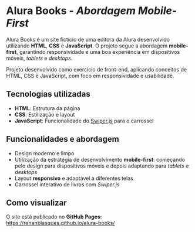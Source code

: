 # Alura Books - _Abordagem Mobile-First_

Alura Books é um site fictício de uma editora da Alura desenvolvido utilizando **HTML**, **CSS** e **JavaScript**. O projeto segue a abordagem **mobile-first**, garantindo responsividade e uma boa experiência em dispositivos móveis, _tablets_ e _desktops_.

Projeto desenvolvido como exercício de front-end, aplicando conceitos de HTML, CSS e JavaScript, com foco em responsividade e usabilidade.

## Tecnologias utilizadas

- **HTML**: Estrutura da página
- **CSS**: Estilização e layout
- **JavaScript**: Funcionalidade do [Swiper.js](https://swiperjs.com/) para o carrossel

## Funcionalidades e abordagem

- Design moderno e limpo
- Utilização da estratégia de desenvolvimento **mobile-first**: começando pelo design para dispositivos móveis e depois adaptando para _tablets_ e _desktops_
- Layout **responsivo** e adaptável a diferentes telas
- Carrossel interativo de livros com *Swiper.js*


## Como visualizar

O site está publicado no **GitHub Pages**:
https://renanblasques.github.io/alura-books/